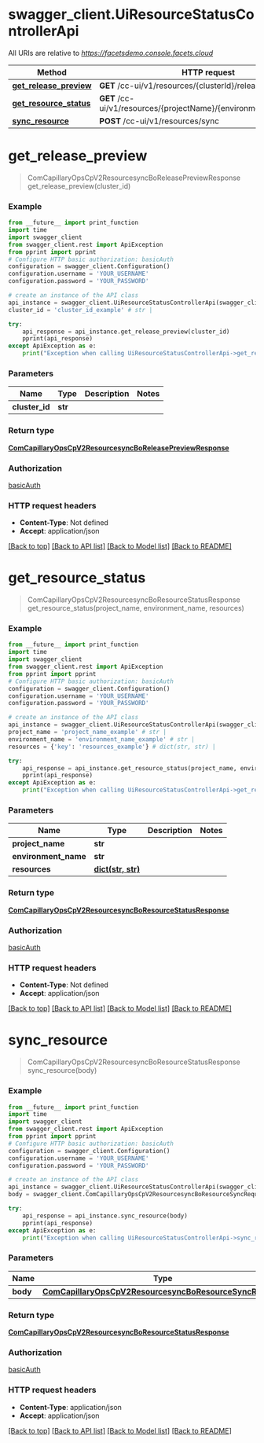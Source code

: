 # swagger_client.UiResourceStatusControllerApi

All URIs are relative to *https://facetsdemo.console.facets.cloud*

Method | HTTP request | Description
------------- | ------------- | -------------
[**get_release_preview**](UiResourceStatusControllerApi.md#get_release_preview) | **GET** /cc-ui/v1/resources/{clusterId}/release-preview | 
[**get_resource_status**](UiResourceStatusControllerApi.md#get_resource_status) | **GET** /cc-ui/v1/resources/{projectName}/{environmentName}/status | 
[**sync_resource**](UiResourceStatusControllerApi.md#sync_resource) | **POST** /cc-ui/v1/resources/sync | 

# **get_release_preview**
> ComCapillaryOpsCpV2ResourcesyncBoReleasePreviewResponse get_release_preview(cluster_id)



### Example
```python
from __future__ import print_function
import time
import swagger_client
from swagger_client.rest import ApiException
from pprint import pprint
# Configure HTTP basic authorization: basicAuth
configuration = swagger_client.Configuration()
configuration.username = 'YOUR_USERNAME'
configuration.password = 'YOUR_PASSWORD'

# create an instance of the API class
api_instance = swagger_client.UiResourceStatusControllerApi(swagger_client.ApiClient(configuration))
cluster_id = 'cluster_id_example' # str | 

try:
    api_response = api_instance.get_release_preview(cluster_id)
    pprint(api_response)
except ApiException as e:
    print("Exception when calling UiResourceStatusControllerApi->get_release_preview: %s\n" % e)
```

### Parameters

Name | Type | Description  | Notes
------------- | ------------- | ------------- | -------------
 **cluster_id** | **str**|  | 

### Return type

[**ComCapillaryOpsCpV2ResourcesyncBoReleasePreviewResponse**](ComCapillaryOpsCpV2ResourcesyncBoReleasePreviewResponse.md)

### Authorization

[basicAuth](../README.md#basicAuth)

### HTTP request headers

 - **Content-Type**: Not defined
 - **Accept**: application/json

[[Back to top]](#) [[Back to API list]](../README.md#documentation-for-api-endpoints) [[Back to Model list]](../README.md#documentation-for-models) [[Back to README]](../README.md)

# **get_resource_status**
> ComCapillaryOpsCpV2ResourcesyncBoResourceStatusResponse get_resource_status(project_name, environment_name, resources)



### Example
```python
from __future__ import print_function
import time
import swagger_client
from swagger_client.rest import ApiException
from pprint import pprint
# Configure HTTP basic authorization: basicAuth
configuration = swagger_client.Configuration()
configuration.username = 'YOUR_USERNAME'
configuration.password = 'YOUR_PASSWORD'

# create an instance of the API class
api_instance = swagger_client.UiResourceStatusControllerApi(swagger_client.ApiClient(configuration))
project_name = 'project_name_example' # str | 
environment_name = 'environment_name_example' # str | 
resources = {'key': 'resources_example'} # dict(str, str) | 

try:
    api_response = api_instance.get_resource_status(project_name, environment_name, resources)
    pprint(api_response)
except ApiException as e:
    print("Exception when calling UiResourceStatusControllerApi->get_resource_status: %s\n" % e)
```

### Parameters

Name | Type | Description  | Notes
------------- | ------------- | ------------- | -------------
 **project_name** | **str**|  | 
 **environment_name** | **str**|  | 
 **resources** | [**dict(str, str)**](str.md)|  | 

### Return type

[**ComCapillaryOpsCpV2ResourcesyncBoResourceStatusResponse**](ComCapillaryOpsCpV2ResourcesyncBoResourceStatusResponse.md)

### Authorization

[basicAuth](../README.md#basicAuth)

### HTTP request headers

 - **Content-Type**: Not defined
 - **Accept**: application/json

[[Back to top]](#) [[Back to API list]](../README.md#documentation-for-api-endpoints) [[Back to Model list]](../README.md#documentation-for-models) [[Back to README]](../README.md)

# **sync_resource**
> ComCapillaryOpsCpV2ResourcesyncBoResourceStatusResponse sync_resource(body)



### Example
```python
from __future__ import print_function
import time
import swagger_client
from swagger_client.rest import ApiException
from pprint import pprint
# Configure HTTP basic authorization: basicAuth
configuration = swagger_client.Configuration()
configuration.username = 'YOUR_USERNAME'
configuration.password = 'YOUR_PASSWORD'

# create an instance of the API class
api_instance = swagger_client.UiResourceStatusControllerApi(swagger_client.ApiClient(configuration))
body = swagger_client.ComCapillaryOpsCpV2ResourcesyncBoResourceSyncRequest() # ComCapillaryOpsCpV2ResourcesyncBoResourceSyncRequest | 

try:
    api_response = api_instance.sync_resource(body)
    pprint(api_response)
except ApiException as e:
    print("Exception when calling UiResourceStatusControllerApi->sync_resource: %s\n" % e)
```

### Parameters

Name | Type | Description  | Notes
------------- | ------------- | ------------- | -------------
 **body** | [**ComCapillaryOpsCpV2ResourcesyncBoResourceSyncRequest**](ComCapillaryOpsCpV2ResourcesyncBoResourceSyncRequest.md)|  | 

### Return type

[**ComCapillaryOpsCpV2ResourcesyncBoResourceStatusResponse**](ComCapillaryOpsCpV2ResourcesyncBoResourceStatusResponse.md)

### Authorization

[basicAuth](../README.md#basicAuth)

### HTTP request headers

 - **Content-Type**: application/json
 - **Accept**: application/json

[[Back to top]](#) [[Back to API list]](../README.md#documentation-for-api-endpoints) [[Back to Model list]](../README.md#documentation-for-models) [[Back to README]](../README.md)

